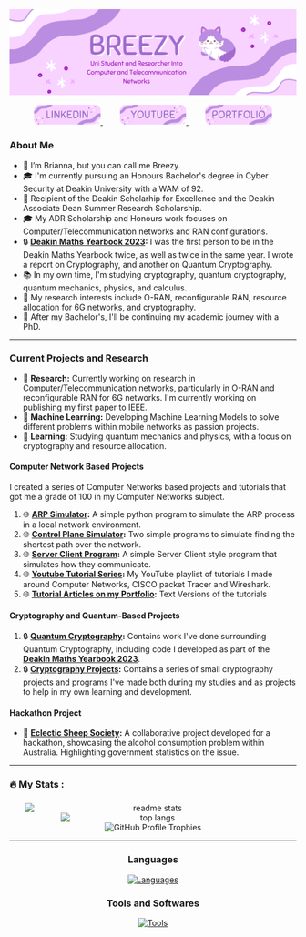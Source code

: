 ![Introduction Image](Figures/intro.png)

<div align="center">
  <a href="https://www.linkedin.com/in/brianna-laird/" target="_blank">
    <span style="margin: 0 15px;">
      <img src="Figures/linkedin.png" style="height: 35px;" alt="linkedin logo" />
    </span>
  </a>
  <a href="https://www.youtube.com/@Breezy-Codes/" target="_blank">
    <span style="margin: 0 15px;">
      <img src="Figures/youtube.png" style="height: 35px;" alt="youtube logo" />
    </span>
  </a>
  <a href="https://briannalaird.com/" target="_blank">
    <span style="margin: 0 15px;">
      <img src="Figures/portfolio.png" style="height: 35px;" alt="portfolio logo" />
    </span>
  </a>
  <!--
  <a href="https://example.com/" target="_blank">
    <span style="margin: 0 15px;">
      <img src="Figures/scholar.png" style="height: 35px;" alt="other logo" />
    </span>
  </a>
  -->
</div>

### About Me

- 👋 I’m Brianna, but you can call me Breezy.
- 🎓 I'm currently pursuing an Honours Bachelor's degree in Cyber Security at Deakin University with a WAM of 92.
- 📝 Recipient of the Deakin Scholarhip for Excellence and the Deakin Associate Dean Summer Research Scholarship.
- 🎓 My ADR Scholarship and Honours work focuses on Computer/Telecommunication networks and RAN configurations.
- 🔒 **[Deakin Maths Yearbook 2023](https://nla.gov.au/nla.obj-3336557334/view):** I was the first person to be in the Deakin Maths Yearbook twice, as well as twice in the same year. I wrote a report on Cryptography, and another on Quantum Cryptography.
- 📚 In my own time, I'm studying cryptography, quantum cryptography, quantum mechanics, physics, and calculus.
- 🎯 My research interests include O-RAN, reconfigurable RAN, resource allocation for 6G networks, and cryptography.
- 🚀 After my Bachelor's, I'll be continuing my academic journey with a PhD.

---

### Current Projects and Research
- 📝 **Research:** Currently working on research in Computer/Telecommunication networks, particularly in O-RAN and reconfigurable RAN for 6G networks. I'm currently working on publishing my first paper to IEEE.
- 🔬 **Machine Learning:** Developing Machine Learning Models to solve different problems within mobile networks as passion projects.
- 📝 **Learning:** Studying quantum mechanics and physics, with a focus on cryptography and resource allocation.

#### Computer Network Based Projects
I created a series of Computer Networks based projects and tutorials that got me a grade of 100 in my Computer Networks subject.
1. 🌐 **[ARP Simulator](https://github.com/breezy-codes/ARP-Simulator):** A simple python program to simulate the ARP process in a local network environment.
2. 🌐 **[Control Plane Simulator](https://github.com/breezy-codes/Control-Plane-Simulator):** Two simple programs to simulate finding the shortest path over the network.
3. 🌐 **[Server Client Program](https://github.com/breezy-codes/Server-Client-Program):** A simple Server Client style program that simulates how they communicate.
4. 🌐 **[Youtube Tutorial Series](https://www.youtube.com/playlist?list=PL4Wc20ExYa-rOJPYFocURBIpAePyCJ4Un):** My YouTube playlist of tutorials I made around Computer Networks, CISCO packet Tracer and Wireshark.
5. 🌐 **[Tutorial Articles on my Portfolio](https://briannalaird.com/tutorials):** Text Versions of the tutorials

#### Cryptography and Quantum-Based Projects
1. 🔒 **[Quantum Cryptography](https://github.com/breezy-codes/Quantum-Cryptography):** Contains work I've done surrounding Quantum Cryptography, including code I developed as part of the **[Deakin Maths Yearbook 2023](https://figshare.com/articles/book/Mathematics_Yearbook_2023/25824244)**.
2. 🔒 **[Cryptography Projects](https://github.com/breezy-codes/Cryptography-Projects):** Contains a series of small cryptography projects and programs I've made both during my studies and as projects to help in my own learning and development.

#### Hackathon Project
- 🚀 **[Eclectic Sheep Society](https://github.com/breezy-codes/Eclectic-Sheep-Society):** A collaborative project developed for a hackathon, showcasing the alcohol consumption problem within Australia. Highlighting government statistics on the issue.

---

<h3 align="left">🔥   My Stats :</h3>

###

<div align="center">
    <img width="450" align="center" style="display: inline-block; vertical-align: top;" src="https://github-readme-stats-hvpm.vercel.app/api?username=breezy-codes&count_private=true&show_icons=true&theme=material-palenight&rank_icon=github&border_radius=10" alt="readme stats" />
    <img width="325" align="center" style="display: inline-block; vertical-align: top;" src="https://github-readme-stats-hvpm.vercel.app/api/top-langs/?username=breezy-codes&hide=HTML,CSS&langs_count=10&layout=compact&theme=material-palenight&border_radius=10&size_weight=0.5&count_weight=0.5" alt="top langs" />
</div>

<div align="center">
    <img src="https://github-profile-trophy.vercel.app/?username=breezy-codes&theme=onedark" alt="GitHub Profile Trophies" style="max-width: 100%;" />
</div>

---

<div align="center">
  <h3>Languages</h3>
  <a href="https://skillicons.dev">
    <img src="https://skillicons.dev/icons?i=md,py,cpp,cs,dotnet,latex,anaconda,bootstrap,react,js,java" alt="Languages"/>
  </a>
</div>

<div align="center">
    <h3>Tools and Softwares</h3>
    <a href="https://skillicons.dev">
      <img src="https://skillicons.dev/icons?i=git,eclipse,regex,vscode,ai,linux,visualstudio,raspberrypi,ubuntu" alt="Tools"/>
    </a>
</div>
